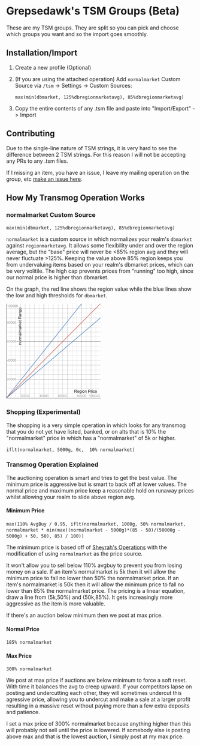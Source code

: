 # Grepsedawk's TSM Groups (Beta)

These are my TSM groups. They are split so you can pick and choose which groups you want and so the import goes smoothly.

## Installation/Import

1. Create a new profile (Optional)
1. (If you are using the attached operation) Add `normalmarket` Custom Source via `/tsm` -> Settings -> Custom Sources:

    ```tsm
    max(min(dbmarket, 125%dbregionmarketavg), 85%dbregionmarketavg)
    ```

1. Copy the entire contents of any .tsm file and paste into "Import/Export" -> Import

## Contributing

Due to the single-line nature of TSM strings, it is very hard to see the difference between 2 TSM strings. For this reason I will not be accepting any PRs to any .tsm files.

If I missing an item, you have an issue, I leave my mailing operation on the group, etc [make an issue here](https://github.com/grepsedawk/tsm-groups/issues/new).

## How My Transmog Operation Works

### normalmarket Custom Source

```tsm
max(min(dbmarket, 125%dbregionmarketavg), 85%dbregionmarketavg)
```

`normalmarket` is a custom source in which normalizes your realm's `dbmarket` against `regionmarketavg`. It allows some flexibility under and over the region average, but the "base" price will never be <85% region avg and they will never fluctuate >125%. Keeping the value above 85% region keeps you from undervaluing items based on your realm's dbmarket prices, which can be very volitile. The high cap prevents prices from "running" too high, since our normal price is higher than dbmarket.

On the graph, the red line shows the region value while the blue lines show the low and high thresholds for `dbmarket`.

<img alt="Normalmarket Range based on Region Market Value" src=images/normalmarket_graph.png width=50%/>

### Shopping (Experimental)

The shopping is a very simple operation in which looks for any transmog that you do not yet have listed, banked, or on alts that is 10% the "normalmarket" price in which has a "normalmarket" of 5k or higher.

```tsm
iflt(normalmarket, 5000g, 0c,  10% normalmarket)
```

### Transmog Operation Explained

The auctioning operation is smart and tries to get the best value. The minimum price is aggressive but is smart to back off at lower values. The normal price and maximum price keep a reasonable hold on runaway prices whilst allowing your realm to slide above region avg.

#### Minimum Price

```tsm
max(110% AvgBuy / 0.95, iflt(normalmarket, 1000g, 50% normalmarket, normalmarket * min(max((normalmarket - 5000g)*(85 - 50)/(50000g - 5000g) + 50, 50), 85) / 100))
```

The minimum price is based off of [Sheyrah's Operations](https://www.reddit.com/r/woweconomy/comments/93hcpw/sheyrahs_transmog_operation_explained/) with the modification of using `normalmarket` as the price source.

It won't allow you to sell below 110% avgbuy to prevent you from losing money on a sale.
If an item's normalmarket is 5k then it will allow the minimum price to fall no lower than 50% the normalmarket price.
If an item's normalmarket is 50k then it will allow the minimum price to fall no lower than 85% the normalmarket price.
The pricing is a linear equation, draw a line from (5k,50%) and (50k,85%). It gets increasingly more aggressive as the item is more valuable.

If there's an auction below minimum then we post at max price.


#### Normal Price

```tsm
185% normalmarket
```



#### Max Price

```tsm
300% normalmarket
```

We post at max price if auctions are below minimum to force a soft reset. With time it balances the avg to creep upward. If your competitors lapse on posting and undercutting each other, they will sometimes undercut this agressive price, allowing you to undercut and make a sale at a larger profit resulting in a massive reset without paying more than a few extra deposits and patience.

I set a max price of 300% normalmarket because anything higher than this will probably not sell until the price is lowered. If somebody else is posting above max and that is the lowest auction, I simply post at my max price.
